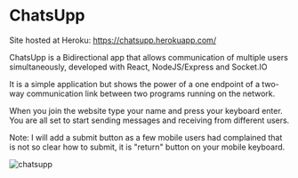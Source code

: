 # ChatsUpp

Site hosted at Heroku:
https://chatsupp.herokuapp.com/

ChatsUpp is a Bidirectional app that allows communication of multiple users simultaneously, developed with React, NodeJS/Express and Socket.IO

It is a simple application but shows the power of a one endpoint of a two-way communication link between two programs running on the network.

When you join the website type your name and press your keyboard enter. You are all set to start sending messages and receiving from different users.

Note: I will add a submit button as a few mobile users had complained that is not so clear how to submit, it is "return" button on your mobile keyboard.


![chatsupp](https://user-images.githubusercontent.com/88309853/139787597-bfdecfc6-ae40-4fa6-8d36-071a6029ba92.gif)

